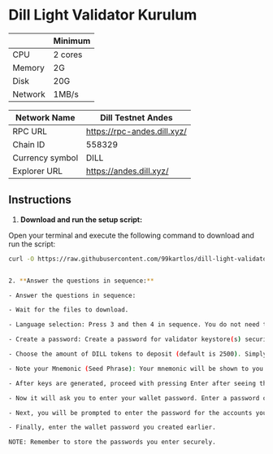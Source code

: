 # Dill Light Validator Kurulum 

|  | Minimum |
| --- | --- |
| CPU | 2 cores |
| Memory | 2G |
| Disk | 20G |
| Network | 1MB/s |

| Network Name | Dill Testnet Andes |
| --- | --- |
| RPC URL | https://rpc-andes.dill.xyz/ |
| Chain ID | 558329 |
| Currency symbol | DILL |
| Explorer URL | https://andes.dill.xyz/ |

## Instructions

1. **Download and run the setup script:**

Open your terminal and execute the following command to download and run the script:

   ```sh
   curl -O https://raw.githubusercontent.com/99kartlos/dill-light-validator-setup/main/setup_light_validator.sh && chmod +x setup_light_validator.sh && ./setup_light_validator.sh


2. **Answer the questions in sequence:**

- Answer the questions in sequence:

- Wait for the files to download.

- Language selection: Press 3 and then 4 in sequence. You do not need to select anything other than English.

- Create a password: Create a password for validator keystore(s) security. Enter it again to confirm.

- Choose the amount of DILL tokens to deposit (default is 2500). Simply press Enter to proceed with the default.

- Note your Mnemonic (Seed Phrase): Your mnemonic will be shown to you. Copy it and enter it again to confirm. Store it securely as this is the ONLY way to recover your deposit.

- After keys are generated, proceed with pressing Enter after seeing the message "Success! Your keys can be found at: ./validator_keys".

- Now it will ask you to enter your wallet password. Enter a password of at least 8 characters and confirm it.

- Next, you will be prompted to enter the password for the accounts you imported.

- Finally, enter the wallet password you created earlier.
 
NOTE: Remember to store the passwords you enter securely.

